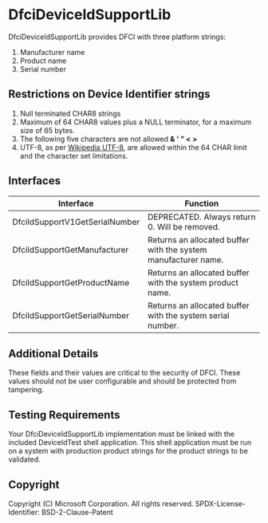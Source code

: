 # DfciDeviceIdSupportLib

DfciDeviceIdSupportLib provides DFCI with three platform strings:

1. Manufacturer name
2. Product name
3. Serial number

## Restrictions on Device Identifier strings

1. Null terminated CHAR8 strings
2. Maximum of 64 CHAR8 values plus a NULL terminator, for a maximum size of 65 bytes.
3. The following five characters are not allowed **& ' " < >**
4. UTF-8, as per [Wikipedia UTF-8](https://en.wikipedia.org/wiki/UTF-8), are allowed within the
   64 CHAR limit and the character set limitations.

## Interfaces

| Interface                      | Function |
| ---                            | --- |
| DfciIdSupportV1GetSerialNumber | DEPRECATED.  Always return 0. Will be removed. |
| DfciIdSupportGetManufacturer   | Returns an allocated buffer with the system manufacturer name. |
| DfciIdSupportGetProductName    | Returns an allocated buffer with the system product name. |
| DfciIdSupportGetSerialNumber   | Returns an allocated buffer with the system serial number. |

## Additional Details

These fields and their values are critical to the security of DFCI.
These values should not be user configurable and should be protected from tampering.

## Testing Requirements

Your DfciDeviceIdSupportLib implementation must be linked with the included DeviceIdTest shell
application.
This shell application must be run on a system with production product strings for the product
strings to be validated.

## Copyright

Copyright (C) Microsoft Corporation. All rights reserved.
SPDX-License-Identifier: BSD-2-Clause-Patent
